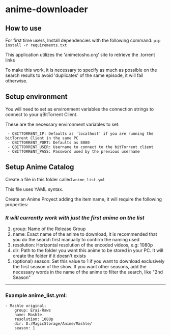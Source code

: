 # anime-downloader

## How to use

For first time users, Install dependencies with the following command:
`pip install -r requirements.txt`

This application utilizes the 'animetosho.org' site to retrieve the .torrent links

To make this work, it is necessary to specify as much as possible on the search results to avoid 'duplicates' of the same episode, it will fail otherwise.

## Setup environment

You will need to set as environment variables the connection strings to connect to your qBitTorrent Client.

These are the necessary environment variables to set:
```
 - QBITTORRENT_IP: Defaults as 'localhost' if you are running the bitTorrent Client in the same PC
 - QBITTORRENT_PORT: Defaults as 8080
 - QBITTORRENT_USER: Username to connect to the bitTorrent client
 - QBITTORRENT_PASS: Password used by the previous username
```
## Setup Anime Catalog

Create a file in this folder called `anime_list.yml`

This file uses YAML syntax.

Create an Anime Proyect adding the item name, it will require the following properties:

### *It will currently work with just the first anime on the list*

1. group: Name of the Release Group
2. name: Exact name of the anime to download, it is recommended that you do the search first manually to confirm the naming used
3. resolution: Horizontal resolution of the encoded videos, e.g: 1080p
4. dir: Path to the folder you want this anime to be stored in your PC. It will create the folder if it doesn't exists
5. (optional) season: Set this value to 1 if you want to download exclusively the first season of the show. If you want other seasons, add the necessary words in the name of the anime to filter the search, like "2nd Season"

---

### Example anime_list.yml:
```
- Mashle original:
    group: Erai-Raws
    name: Mashle
    resolution: 1080p
    dir: D:/MagicStorage/Anime/Mashle/
    season: 1
```